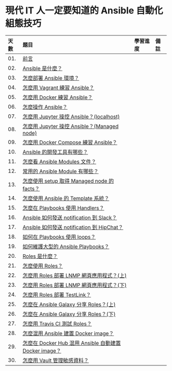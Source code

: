 # 現代 IT 人一定要知道的 Ansible 自動化組態技巧

天數 | 題目 | 學習進度 | 備註
| :- | :- | :- | :- |
| 01. | [前言](https://ithelp.ithome.com.tw/articles/10184717) | | 
| 02. | [Ansible 是什麼？](https://ithelp.ithome.com.tw/articles/10184822) | | 
| 03. | [怎麼部署 Ansible 環境？](https://ithelp.ithome.com.tw/articles/10184670) | | 
| 04. | [怎麼用 Vagrant 練習 Ansible？](https://ithelp.ithome.com.tw/articles/10185003) | | 
| 05. | [怎麼用 Docker 練習 Ansible？](https://ithelp.ithome.com.tw/articles/10185111) | | 
| 06. | [怎麼操作 Ansible？](https://ithelp.ithome.com.tw/articles/10185231) | | 
| 07. | [怎麼用 Jupyter 操控 Ansible？(localhost)](https://ithelp.ithome.com.tw/articles/10185282) | | 
| 08. | [怎麼用 Jupyter 操控 Ansible？(Managed node)](https://ithelp.ithome.com.tw/articles/10185373) | | 
| 09. | [怎麼用 Docker Compose 練習 Ansible？](https://ithelp.ithome.com.tw/articles/10185484) | | 
| 10. | [Ansible 的開發工具有哪些？](https://ithelp.ithome.com.tw/articles/10185616) | | 
| 11. | [怎麼看 Ansible Modules 文件？](https://ithelp.ithome.com.tw/articles/10185693) | | 
| 12. | [常用的 Ansible Module 有哪些？](https://ithelp.ithome.com.tw/articles/10185790) | | 
| 13. | [怎麼使用 setup 取得 Managed node 的 facts？](https://ithelp.ithome.com.tw/articles/10185890) | | 
| 14. | [怎麼使用 Ansible 的 Template 系統？](https://ithelp.ithome.com.tw/articles/10185972) | | 
| 15. | [怎麼在 Playbooks 使用 Handlers？](https://ithelp.ithome.com.tw/articles/10186084) | | 
| 16. | [Ansible 如何發送 notification 到 Slack？](https://ithelp.ithome.com.tw/articles/10186274) | | 
| 17. | [Ansible 如何發送 notification 到 HipChat？](https://ithelp.ithome.com.tw/articles/10186432) | | 
| 18. | [如何在 Playbooks 使用 loops？](https://ithelp.ithome.com.tw/articles/10186578) | | 
| 19. | [如何維護大型的 Ansible Playbooks？](https://ithelp.ithome.com.tw/articles/10186729) | | 
| 20. | [Roles 是什麼？](https://ithelp.ithome.com.tw/articles/10186851) | | 
| 21. | [怎麼使用 Roles？](https://ithelp.ithome.com.tw/articles/10187020) | | 
| 22. | [怎麼用 Roles 部署 LNMP 網頁應用程式？(上)](https://ithelp.ithome.com.tw/articles/10187111) | | 
| 23. | [怎麼用 Roles 部署 LNMP 網頁應用程式？(下)](https://ithelp.ithome.com.tw/articles/10187273) | | 
| 24. | [怎麼用 Roles 部署 TestLink？](https://ithelp.ithome.com.tw/articles/10187415) | | 
| 25. | [怎麼在 Ansible Galaxy 分享 Roles？(上)](https://ithelp.ithome.com.tw/articles/10187519) | | 
| 26. | [怎麼在 Ansible Galaxy 分享 Roles？(下)](https://ithelp.ithome.com.tw/articles/10187653) | | 
| 27. | [怎麼用 Travis CI 測試 Roles？](https://ithelp.ithome.com.tw/articles/10187765) | | 
| 28. | [怎麼混用 Ansible 建置 Docker image？](https://ithelp.ithome.com.tw/articles/10187861) | | 
| 29. | [怎麼在 Docker Hub 混用 Ansible 自動建置 Docker image？](https://ithelp.ithome.com.tw/articles/10187996) | | 
| 30. | [怎麼用 Vault 管理敏感資料？](https://ithelp.ithome.com.tw/articles/10188119) | | 
